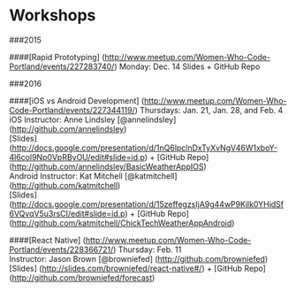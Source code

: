 Workshops
=========================

###2015

####[Rapid Prototyping] (http://www.meetup.com/Women-Who-Code-Portland/events/227283740/)
Monday: Dec. 14
Slides + GitHub Repo

###2016

####[iOS vs Android Development] (http://www.meetup.com/Women-Who-Code-Portland/events/227344119/)
Thursdays: Jan. 21, Jan. 28, and Feb. 4  
iOS Instructor: Anne Lindsley [@annelindsley] (http://github.com/annelindsley)  
[Slides] (http://docs.google.com/presentation/d/1nQ6lpclnDxTyXvNgV46W1xboY-4l6col9Np0VpRByOU/edit#slide=id.p) + [GitHub Repo] (http://github.com/annelindsley/BasicWeatherAppIOS)  
Android Instructor: Kat Mitchell [@katmitchell] (http://github.com/katmitchell)  
[Slides] (http://docs.google.com/presentation/d/15zeffegzsIjA9g44wP9Kjlk0YHjdSf6VQvqV5u3rsCI/edit#slide=id.p) + [GitHub Repo] (http://github.com/katmitchell/ChickTechWeatherAppAndroid)

####[React Native] (http://www.meetup.com/Women-Who-Code-Portland/events/228366721/)
Thursday: Feb. 11  
Instructor: Jason Brown [@browniefed] (http://github.com/browniefed)  
[Slides] (http://slides.com/browniefed/react-native#/) + [GitHub Repo] (http://github.com/browniefed/forecast)
